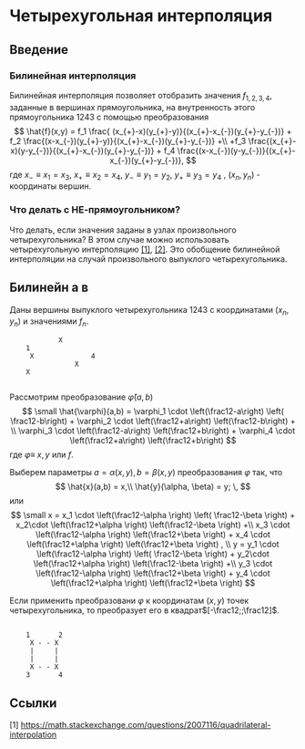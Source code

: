 # Четырехугольная интерполяция

## Введение

### Билинейная интерполяция
Билинейная интерполяция позволяет отобразить значения $f_{1,2,3,4}$, заданные  в вершинах прямоугольника, на внутренность этого прямоугольника $1243$ с помощью преобразования
$$
\hat{f}(x,y) = f_1 \frac{ (x_{+}-x)(y_{+}-y)}{(x_{+}-x_{-})(y_{+}-y_{-})} +
f_2 \frac{(x-x_{-})(y_{+}-y)}{(x_{+}-x_{-})(y_{+}-y_{-})} +\\
+f_3 \frac{(x_{+}-x)(y-y_{-})}{(x_{+}-x_{-})(y_{+}-y_{-})} +
f_4 \frac{(x-x_{-})(y-y_{-})}{(x_{+}-x_{-})(y_{+}-y_{-})},
$$
где $x_{-}\equiv x_1=x_3$, $x_{+} \equiv x_2=x_4$,  $y_{-} \equiv y_1=y_2$,  $y_{+} \equiv y_3=y_4$ ,  $(x_n,y_n)$ - координаты вершин.

### Что делать с НЕ-прямоугольником?
Что делать, если значения заданы в узлах произвольного четырехугольника? В этом случае можно использовать четырехугольную интерполяцию [[1]](https://math.stackexchange.com/questions/2007116/quadrilateral-interpolation), [[2]](http://reedbeta.com/blog/quadrilateral-interpolation-part-2/). Это обобщение билинейной интерполяции на случай произвольного выпуклого четырехугольника.

## Билинейн  а в 
Даны  вершины выпуклого четырехугольника $1243$  с координатами $(x_n,y_n)$ и значениями $f_n$. 

```ascii
            X                                
    1 
     X              4
                X
    X
   
```

Рассмотрим преобразование $\hat{\varphi} (a, b)$ 
$$ 
\small
\hat{\varphi}(a,b) =
   \varphi_1 \cdot \left(\frac12-a\right)  \left( \frac12-b\right) +
   \varphi_2 \cdot \left(\frac12+a\right)  \left(\frac12-b\right)  + \\
   \varphi_3  \cdot \left(\frac12-a\right)  \left(\frac12+b\right)  + 
   \varphi_4 \cdot  \left(\frac12+a\right) \left(\frac12+b\right) 
$$
где $\varphi \equiv$  $x,y$ или $f$.

Выберем параметры $a=\alpha(x,y), b=\beta(x,y)$ преобразования $\varphi$ так, что
$$
\hat{x}(a,b) = x,\\
\hat{y}(\alpha, \beta) = y; \,
$$
или
$$ 
\small
x = 
   x_1 \cdot \left(\frac12-\alpha \right)  \left( \frac12-\beta \right) +
   x_2\cdot \left(\frac12+\alpha \right)   \left(\frac12-\beta \right)  +\\
   x_3  \cdot \left(\frac12-\alpha \right)  \left(\frac12+\beta \right)  + 
   x_4 \cdot  \left(\frac12+\alpha \right) \left(\frac12+\beta \right) , \\
 y = 
   y_1 \cdot \left(\frac12-\alpha \right)  \left( \frac12-\beta \right) +
   y_2\cdot \left(\frac12+\alpha \right)   \left(\frac12-\beta \right)  +\\
   y_3  \cdot \left(\frac12-\alpha \right)  \left(\frac12+\beta \right)  + 
   y_4 \cdot  \left(\frac12+\alpha \right) \left(\frac12+\beta \right) 
$$

Если применить преобразовани $\varphi$ к координатам $(x,y)$ точек четырехугольника, то преобразует его в квадрат$[-\frac12;;\frac12]$.

```ascii

    1       2
     X - - X
     |     |
     |     |
     X - - X
    3       4
   ```


## Ссылки
[1] https://math.stackexchange.com/questions/2007116/quadrilateral-interpolation
<!--stackedit_data:
eyJoaXN0b3J5IjpbMjc4OTAzNzUxLDE3ODU4Mzk3NDksLTE5Nz
cxMjUzNDksLTE0NzQ2MDQ2OTAsMTI1ODgxMTU5NCwtMTI2MTAy
Nzg1MCwtMTU2NzU1MTQ2MSwzMTc4NjQ0NTUsNDcyNjg1OTk4LD
EyNjk0NDk0MzddfQ==
-->